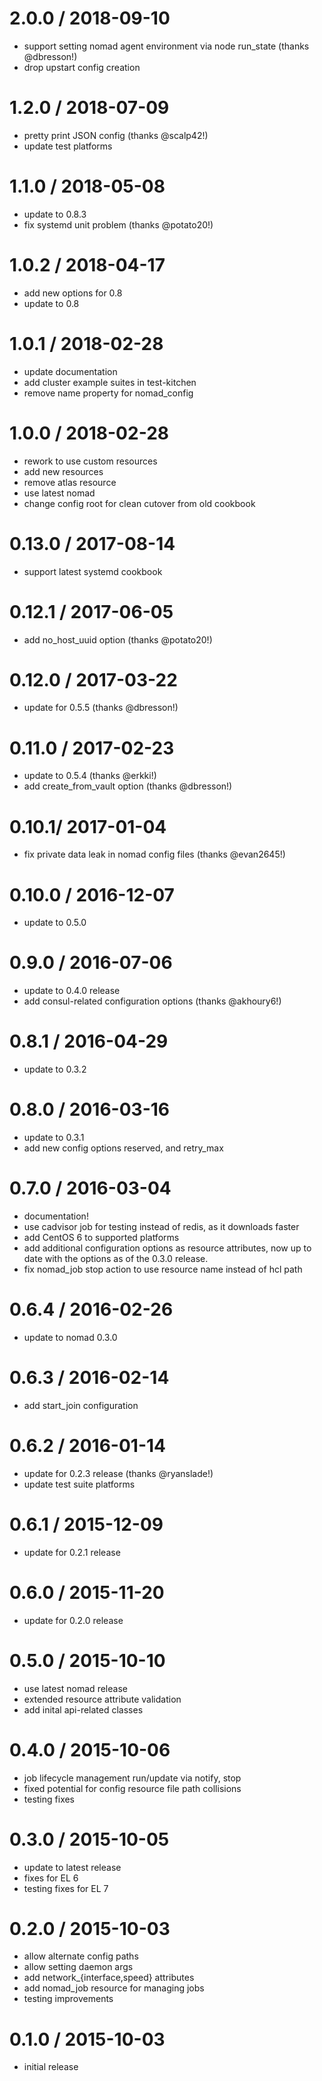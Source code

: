 # 2.0.0 / 2018-09-10

* support setting nomad agent environment via node run_state (thanks @dbresson!)
* drop upstart config creation

# 1.2.0 / 2018-07-09

* pretty print JSON config (thanks @scalp42!)
* update test platforms

# 1.1.0 / 2018-05-08

* update to 0.8.3
* fix systemd unit problem (thanks @potato20!)

# 1.0.2 / 2018-04-17

* add new options for 0.8
* update to 0.8

# 1.0.1 / 2018-02-28

* update documentation
* add cluster example suites in test-kitchen
* remove name property for nomad_config

# 1.0.0 / 2018-02-28

* rework to use custom resources
* add new resources
* remove atlas resource
* use latest nomad
* change config root for clean cutover from old cookbook

# 0.13.0 / 2017-08-14

* support latest systemd cookbook

# 0.12.1 / 2017-06-05

* add no_host_uuid option (thanks @potato20!)

# 0.12.0 / 2017-03-22

* update for 0.5.5 (thanks @dbresson!)

# 0.11.0 / 2017-02-23

* update to 0.5.4 (thanks @erkki!)
* add create_from_vault option (thanks @dbresson!)

# 0.10.1/ 2017-01-04

* fix private data leak in nomad config files (thanks @evan2645!)

# 0.10.0 / 2016-12-07

* update to 0.5.0

# 0.9.0 / 2016-07-06

* update to 0.4.0 release
* add consul-related configuration options (thanks @akhoury6!)

# 0.8.1 / 2016-04-29

* update to 0.3.2

# 0.8.0 / 2016-03-16

* update to 0.3.1
* add new config options reserved, and retry_max

# 0.7.0 / 2016-03-04

* documentation!
* use cadvisor job for testing instead of redis, as it downloads faster
* add CentOS 6 to supported platforms
* add additional configuration options as resource attributes,
  now up to date with the options as of the 0.3.0 release.
* fix nomad_job stop action to use resource name instead of hcl path

# 0.6.4 / 2016-02-26

* update to nomad 0.3.0

# 0.6.3 / 2016-02-14

* add start_join configuration
# 0.6.2 / 2016-01-14

* update for 0.2.3 release (thanks @ryanslade!)
* update test suite platforms

# 0.6.1 / 2015-12-09

* update for 0.2.1 release

# 0.6.0 / 2015-11-20

* update for 0.2.0 release

# 0.5.0 / 2015-10-10

* use latest nomad release
* extended resource attribute validation
* add inital api-related classes

# 0.4.0 / 2015-10-06

* job lifecycle management run/update via notify, stop
* fixed potential for config resource file path collisions
* testing fixes

# 0.3.0 / 2015-10-05

* update to latest release
* fixes for EL 6
* testing fixes for EL 7

# 0.2.0 / 2015-10-03

 - allow alternate config paths
 - allow setting daemon args
 - add network_{interface,speed} attributes
 - add nomad_job resource for managing jobs
 - testing improvements

# 0.1.0 / 2015-10-03

 - initial release
